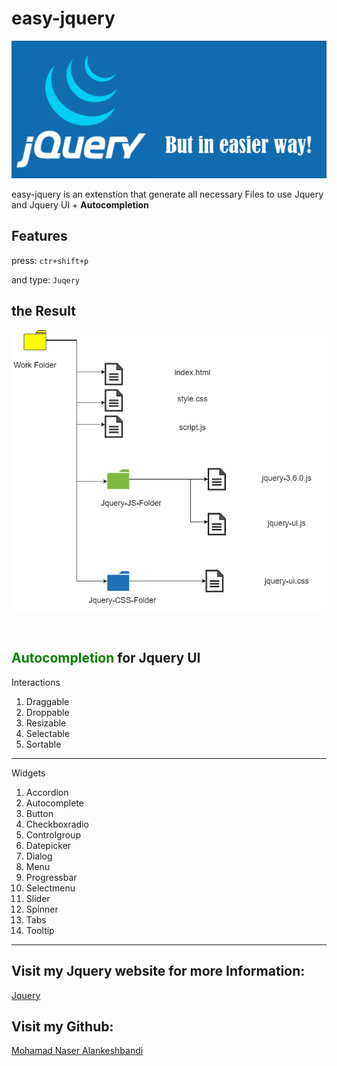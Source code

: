 # easy-jquery 

<img src="./Background.png"
alt="Background"/>

easy-jquery  is an extenstion that generate all necessary Files to use Jquery and Jquery UI + <b> Autocompletion </b> 

## Features

press:
            ```` ctr+shift+p ````
<br>

and type:
           ```` Juqery ````
<br>

## the Result 

<img src="https://raw.githubusercontent.com/Mohmad-Naser-alnakeshbandi/easy-jquery/main/fileStuctur%20.jpg"
alt="File Stuctur"/>

<br>

## <span style="color: green"> Autocompletion </span> for Jquery UI

<p>Interactions</p>

<ol>
            <li>Draggable</li>
            <li>Droppable</li>
            <li>Resizable</li>
            <li>Selectable</li>
            <li>Sortable</li>
</ol>

<hr>

<p>Widgets</p>

<ol text>
<li>Accordion</li>
<li>Autocomplete</li>
<li>Button</li>
<li>Checkboxradio</li>
<li>Controlgroup</li>
<li>Datepicker</li>
<li>Dialog</li>
<li>Menu</li>
<li>Progressbar</li>
<li>Selectmenu</li>
<li>Slider</li>
<li>Spinner</li>
<li>Tabs</li>
<li>Tooltip</li>

</ol>
<hr>

## Visit my Jquery website for more Information:
<a href="https://jquery.com/"  target="_blank" rel="noreferrer">Jquery</a>


## Visit my Github: 
<a href="https://www.github.com/Mohmad-Naser-alnakeshbandi" target="_blank" rel="noreferrer">Mohamad Naser Alankeshbandi </a>


